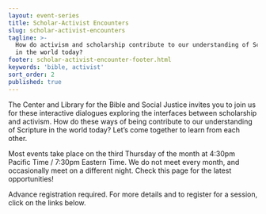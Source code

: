 ```yaml
---
layout: event-series
title: Scholar-Activist Encounters
slug: scholar-activist-encounters
tagline: >-
  How do activism and scholarship contribute to our understanding of Scripture
  in the world today?
footer: scholar-activist-encounter-footer.html
keywords: 'bible, activist'
sort_order: 2
published: true
---
```

The Center and Library for the Bible and Social Justice invites you to join us for these interactive dialogues exploring the interfaces between scholarship and activism. How do these ways of being contribute to our understanding of Scripture in the world today? Let’s come together to learn from each other.

Most events take place on the third Thursday of the month at 4:30pm Pacific Time / 7:30pm Eastern Time. We do not meet every month, and occasionally meet on a different night. Check this page for the latest opportunities!

Advance registration required. For more details and to register for a session, click on the links below.